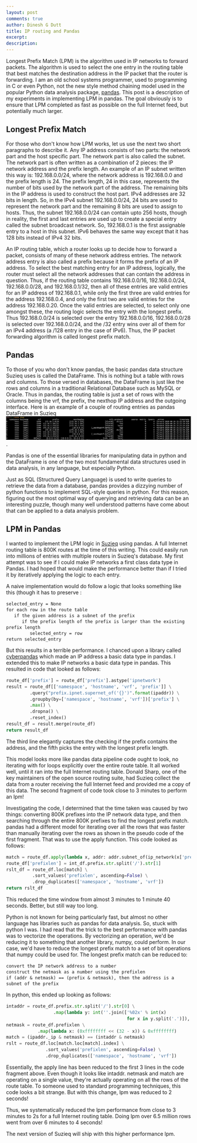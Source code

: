 ```yaml
---
layout: post
comments: true
author: Dinesh G Dutt
title: IP routing and Pandas
excerpt: 
description: 
---
```

Longest Prefix Match (LPM) is the algorithm used in IP networks to forward packets. The algorithm is used to select the one entry in the routing table that best matches the destination address in the IP packet that the router is forwarding. I am an old school systems programmer, used to programming in C or even Python, not the new style method chaining model used in the popular Python data analysis package, [pandas](https://pandas.pydata.org/pandas-docs/stable/user_guide/index.html). This post is a description of my experiments in implementing LPM in pandas. The goal obviously is to ensure that LPM completed as fast as possible on the full Internet feed, but potentially much larger.

## Longest Prefix Match

For those who don't know how LPM works, let us use the next two short paragraphs to describe it. Any IP address consists of two parts: the network part and the host specific part. The network part is also called the subnet. The network part is often written as a combination of 2 pieces: the IP network address and the prefix length. An example of an IP subnet written this way is: 192.168.0.0/24, where the network address is 192.168.0.0 and the prefix length is 24. The prefix length, 24 in this case, represents the number of bits used by the network part of the address. The remaining bits in the IP address  is used to construct the host part. IPv4 addresses are 32 bits in length. So, in the IPv4 subnet 192.168.0.0/24, 24 bits are used to represent the network part and the remaining 8 bits are used to assign to hosts. Thus, the subnet 192.168.0.0/24 can contain upto 256 hosts, though in reality, the first and last entries are used up to create a special entry called the subnet broadcast network. So, 192.168.0.1 is the first assignable entry to a host in this subnet. IPv6 behaves the same way except that it has 128 bits instead of IPv4 32 bits. 

An IP routing table, which a router looks up to decide how to forward a packet, consists of many of these network address entries. The network address entry is also called a prefix because it forms the prefix of an IP address. To select the best matching entry for an IP address, logically, the router must select all the network addresses that can contain the address in question. Thus, if the routing table contains 192.168.0.0/16, 192.168.0.0/24, 192.168.0.0/28, and 192.168.0.1/32, then all of these entries are valid entries for an IP address of 192.168.0.1, while only the first three are valid entries for the address 192.168.0.4, and only the first two are valid entries for the address 192.168.0.20. Once the valid entries are selected, to select only one amongst these, the routing logic selects the entry with the longest prefix. Thus 192.168.0.0/24 is selected over the entry 192.168.0.0/16, 192.168.0.0/28 is selected over 192.168.0.0/24, and the /32 entry wins over all of them for an IPv4 address (a /128 entry in the case of IPv6). Thus, the IP packet forwarding algorithm is called longest prefix match.

## Pandas

To those of you who don't know pandas, the basic pandas data structure Suzieq uses is called the DataFrame. This is nothing but a table with rows and columns. To those versed in databases, the DataFrame is just like the rows and columns in a traditional Relational Database such as MySQL or Oracle. Thus in pandas, the routing table is just a set of rows with the columns being the vrf, the prefix, the nexthop IP address and the outgoing interface. Here is an example of a couple of routing entries as pandas DataFrame in Suzieq
![Routing Dataframe in Suzieq](/assets/images/2020-08-26/route-show.png).

Pandas is one of the essential libraries for manipulating data in python and the DataFrame is one of the two most fundamental data structures used in data analysis, in any language, but especially Python. 

Just as SQL (Structured Query Language) is used to write queries to retrieve the data from a database, pandas provides a dizzying number of python functions to implement SQL-style queries in python. For this reason, figuring out the most optimal way of querying and retrieving data can be an interesting puzzle, though many well understood patterns have come about that can be applied to a data analysis problem.

## LPM in Pandas

I wanted to implement the LPM logic in [Suzieq](https://github.com/netenglabs/suzieq) using pandas. A full Internet routing table is 800K routes at the time of this writing. This could easily run into millions of entries with multiple routers in Suzieq's database. My first attempt was to see if I could make IP networks a first class data type in Pandas. I had hoped that would make the performance better than if I tried it by iteratively applying the logic to each entry. 

A naive implementation would do follow a logic that looks something like this (though it has to preserve :
```
selected_entry = None
for each row in the route table
   if the given address is a subnet of the prefix
      if the prefix length of the prefix is larger than the existing prefix length
	     selected_entry = row
return selected_entry
```

But this results in a terrible performance. I chanced upon a library called [cyberpandas](https://github.com/ContinuumIO/cyberpandas) which made an IP address a basic data type in pandas. I extended this to make IP networks a basic data type in pandas. This resulted in code that looked as follows:
```python
route_df['prefix'] = route_df['prefix'].astype('ipnetwork')
result = route_df[['namespace', 'hostname', 'vrf', 'prefix']] \
         .query("prefix.ipnet.supernet_of('{}')".format(ipaddr)) \
		 .groupby(by=['namespace', 'hostname', 'vrf'])['prefix'] \
		 .max() \
		 .dropna() \
		 .reset_index()
result_df = result.merge(route_df)
return result_df
```
The third line elegantly captures the checking if the prefix contains the address, and the fifth picks the entry with the longest prefix length.

This model looks more like pandas data pipeline code ought to look, no iterating with for loops explicitly over the entire route table. It all worked well, until it ran into the full Internet routing table. Donald Sharp, one of the key maintainers of the open source routing suite, had Suzieq collect the data from a router receiving the full Internet feed and provided me a copy of this data. The second fragment of code took close to 3 minutes to perform an lpm!

Investigating the code, I determined that the time taken was caused by two things: converting 800K prefixes into the IP network data type, and then searching through the entire 800K prefixes to find the longest prefix match. pandas had a different model for iterating over all the rows that was faster than manually iterating over the rows as shown in the pseudo code of the first fragment. That was to use the apply function. This code looked as follows:
```python
match = route_df.apply(lambda x, addr: addr.subnet_of(ip_network(x['prefix'])), args=(addr, ), axis=1)
route_df['prefixlen'] = int_df.prefix.str.split('/').str[1]
rslt_df = route_df.loc[match] \
          .sort_values('prefixlen', ascending=False) \
		  .drop_duplicates(['namespace', 'hostname', 'vrf'])
return rslt_df
```

This reduced the time window from almost 3 minutes to 1 minute 40 seconds. Better, but still way too long. 

Python is not known for being particularly fast, but almost no other language has libraries such as pandas for data analysis. So, stuck with python I was. I had read that the trick to the best performance with pandas was to vectorize the operations. By vectorizing an operation, we'd be reducing it to something that another library, numpy, could perform. In our case, we'd have to reduce the longest prefix match to a set of bit operations that numpy could be used for. The longest prefix match can be reduced to:
```
convert the IP network address to a number 
construct the netmask as a number using the prefixlen
if (addr & netmask) == (prefix & netmask), then the address is a subnet of the prefix
```

In python, this ended up looking as follows:
```python
intaddr = route_df.prefix.str.split('/').str[0] \
			      .map(lambda y: int(''.join(['%02x' % int(x)
				  						      for x in y.split('.')]), 16))
netmask = route_df.prefixlen \
            .map(lambda x: (0xffffffff << (32 - x)) & 0xffffffff)
match = (ipaddr._ip & netmask) == (intaddr & netmask)
rslt = route_df.loc[match.loc[match].index] \
               .sort_values('prefixlen', ascending=False) \
	           .drop_duplicates(['namespace', 'hostname', 'vrf'])
```

Essentially, the apply line has been reduced to the first 3 lines in the code fragment above. Even though it looks like intaddr. netmask and match are operating on a single value, they're actually operating on all the rows of the route table. To someone used to standard programming techniques, this code looks a bit strange. But with this change, lpm was reduced to 2 seconds! 

Thus, we systematically reduced the lpm performance from close to 3 minutes to 2s for a full Internet routing table. Doing lpm over 6.5 million rows went from over 6 minutes to 4 seconds!

The next version of Suzieq will ship with this higher performance lpm.
